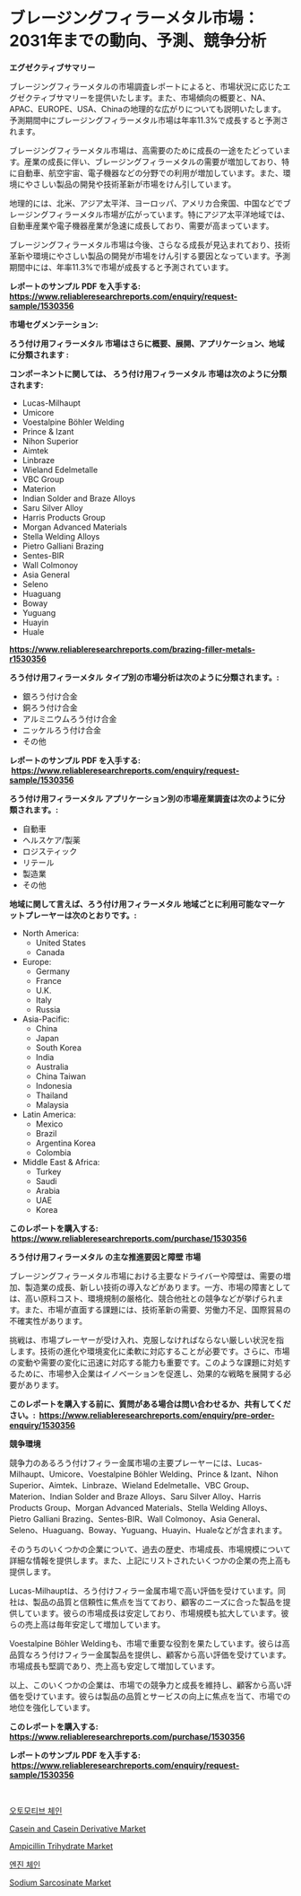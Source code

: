 <p><h1>ブレージングフィラーメタル市場：2031年までの動向、予測、競争分析</h1></p><p><strong>エグゼクティブサマリー</strong></p>
<p><p>ブレージングフィラーメタルの市場調査レポートによると、市場状況に応じたエグゼクティブサマリーを提供いたします。また、市場傾向の概要と、NA、APAC、EUROPE、USA、Chinaの地理的な広がりについても説明いたします。予測期間中にブレージングフィラーメタル市場は年率11.3%で成長すると予測されます。</p><p>ブレージングフィラーメタル市場は、高需要のために成長の一途をたどっています。産業の成長に伴い、ブレージングフィラーメタルの需要が増加しており、特に自動車、航空宇宙、電子機器などの分野での利用が増加しています。また、環境にやさしい製品の開発や技術革新が市場をけん引しています。</p><p>地理的には、北米、アジア太平洋、ヨーロッパ、アメリカ合衆国、中国などでブレージングフィラーメタル市場が広がっています。特にアジア太平洋地域では、自動車産業や電子機器産業が急速に成長しており、需要が高まっています。</p><p>ブレージングフィラーメタル市場は今後、さらなる成長が見込まれており、技術革新や環境にやさしい製品の開発が市場をけん引する要因となっています。予測期間中には、年率11.3%で市場が成長すると予測されています。</p></p>
<p><strong>レポートのサンプル PDF を入手する: <a href="https://www.reliableresearchreports.com/enquiry/request-sample/1530356">https://www.reliableresearchreports.com/enquiry/request-sample/1530356</a></strong></p>
<p><strong>市場セグメンテーション:</strong></p>
<p><strong> ろう付け用フィラーメタル 市場はさらに概要、展開、アプリケーション、地域に分類されます :</strong></p>
<p><strong>コンポーネントに関しては、 ろう付け用フィラーメタル 市場は次のように分類されます: &nbsp;</strong></p>
<p><ul><li>Lucas-Milhaupt</li><li>Umicore</li><li>Voestalpine Böhler Welding</li><li>Prince & Izant</li><li>Nihon Superior</li><li>Aimtek</li><li>Linbraze</li><li>Wieland Edelmetalle</li><li>VBC Group</li><li>Materion</li><li>Indian Solder and Braze Alloys</li><li>Saru Silver Alloy</li><li>Harris Products Group</li><li>Morgan Advanced Materials</li><li>Stella Welding Alloys</li><li>Pietro Galliani Brazing</li><li>Sentes-BIR</li><li>Wall Colmonoy</li><li>Asia General</li><li>Seleno</li><li>Huaguang</li><li>Boway</li><li>Yuguang</li><li>Huayin</li><li>Huale</li></ul></p>
<p><strong><a href="https://www.reliableresearchreports.com/brazing-filler-metals-r1530356">https://www.reliableresearchreports.com/brazing-filler-metals-r1530356</a></strong></p>
<p><strong> ろう付け用フィラーメタル タイプ別の市場分析は次のように分類されます。:</strong></p>
<p><ul><li>銀ろう付け合金</li><li>銅ろう付け合金</li><li>アルミニウムろう付け合金</li><li>ニッケルろう付け合金</li><li>その他</li></ul></p>
<p><strong>レポートのサンプル PDF を入手する: &nbsp;<a href="https://www.reliableresearchreports.com/enquiry/request-sample/1530356">https://www.reliableresearchreports.com/enquiry/request-sample/1530356</a></strong></p>
<p><strong> ろう付け用フィラーメタル アプリケーション別の市場産業調査は次のように分類されます。:</strong></p>
<p><ul><li>自動車</li><li>ヘルスケア/製薬</li><li>ロジスティック</li><li>リテール</li><li>製造業</li><li>その他</li></ul></p>
<p><strong>地域に関して言えば、ろう付け用フィラーメタル 地域ごとに利用可能なマーケットプレーヤーは次のとおりです。:</strong></p>
<p><ul>
    <li>
        North America:
        <ul>
            <li>United States</li>
            <li>Canada</li>
        </ul>
    </li>
    <li>
        Europe:
        <ul>
            <li>Germany</li>
            <li>France</li>
            <li>U.K.</li>
            <li>Italy</li>
            <li>Russia</li>
        </ul>
    </li>
    <li>
        Asia-Pacific:
        <ul>
            <li>China</li>
            <li>Japan</li>
            <li>South Korea</li>
            <li>India</li>
            <li>Australia</li>
            <li>China Taiwan</li>
            <li>Indonesia</li>
            <li>Thailand</li>
            <li>Malaysia</li>
        </ul>
    </li>
    <li>
        Latin America:
        <ul>
            <li>Mexico</li>
            <li>Brazil</li>
            <li>Argentina Korea</li>
            <li>Colombia</li>
        </ul>
    </li>
    <li>
        Middle East & Africa:
        <ul>
            <li>Turkey</li>
            <li>Saudi</li>
            <li>Arabia</li>
            <li>UAE</li>
            <li>Korea</li>
        </ul>
    </li>
    </ul></p>
<p><strong>このレポートを購入する: &nbsp;<a href="https://www.reliableresearchreports.com/purchase/1530356">https://www.reliableresearchreports.com/purchase/1530356</a></strong></p>
<p><strong>ろう付け用フィラーメタル の主な推進要因と障壁 市場</strong></p>
<p><p>ブレージングフィラーメタル市場における主要なドライバーや障壁は、需要の増加、製造業の成長、新しい技術の導入などがあります。一方、市場の障害としては、高い原料コスト、環境規制の厳格化、競合他社との競争などが挙げられます。また、市場が直面する課題には、技術革新の需要、労働力不足、国際貿易の不確実性があります。</p><p>挑戦は、市場プレーヤーが受け入れ、克服しなければならない厳しい状況を指します。技術の進化や環境変化に柔軟に対応することが必要です。さらに、市場の変動や需要の変化に迅速に対応する能力も重要です。このような課題に対処するために、市場参入企業はイノベーションを促進し、効果的な戦略を展開する必要があります。</p></p>
<p><strong>このレポートを購入する前に、質問がある場合は問い合わせるか、共有してください。:&nbsp; <a href="https://www.reliableresearchreports.com/enquiry/pre-order-enquiry/1530356">https://www.reliableresearchreports.com/enquiry/pre-order-enquiry/1530356</a></strong></p>
<p><strong>競争環境</strong></p>
<p><p>競争力のあるろう付けフィラー金属市場の主要プレーヤーには、Lucas-Milhaupt、Umicore、Voestalpine Böhler Welding、Prince & Izant、Nihon Superior、Aimtek、Linbraze、Wieland Edelmetalle、VBC Group、Materion、Indian Solder and Braze Alloys、Saru Silver Alloy、Harris Products Group、Morgan Advanced Materials、Stella Welding Alloys、Pietro Galliani Brazing、Sentes-BIR、Wall Colmonoy、Asia General、Seleno、Huaguang、Boway、Yuguang、Huayin、Hualeなどが含まれます。</p><p>そのうちのいくつかの企業について、過去の歴史、市場成長、市場規模について詳細な情報を提供します。また、上記にリストされたいくつかの企業の売上高も提供します。 </p><p>Lucas-Milhauptは、ろう付けフィラー金属市場で高い評価を受けています。同社は、製品の品質と信頼性に焦点を当てており、顧客のニーズに合った製品を提供しています。彼らの市場成長は安定しており、市場規模も拡大しています。彼らの売上高は毎年安定して増加しています。</p><p>Voestalpine Böhler Weldingも、市場で重要な役割を果たしています。彼らは高品質なろう付けフィラー金属製品を提供し、顧客から高い評価を受けています。市場成長も堅調であり、売上高も安定して増加しています。</p><p>以上、このいくつかの企業は、市場での競争力と成長を維持し、顧客から高い評価を受けています。彼らは製品の品質とサービスの向上に焦点を当て、市場での地位を強化しています。</p></p>
<p><strong>このレポートを購入する: &nbsp; <a href="https://www.reliableresearchreports.com/purchase/1530356">https://www.reliableresearchreports.com/purchase/1530356</a></strong></p>
<p><strong>レポートのサンプル PDF を入手する: &nbsp;<a href="https://www.reliableresearchreports.com/enquiry/request-sample/1530356">https://www.reliableresearchreports.com/enquiry/request-sample/1530356</a></strong><strong></strong></p>
<p>&nbsp;</p>
<p><p><a href="https://github.com/vsr06p4p49/Market-Research-Report-List-1/blob/main/101881924171.md">오토모티브 체인</a></p><p><a href="https://www.linkedin.com/pulse/casein-derivative-market-size-focuses-dynamics-in-depth-bproc?trackingId=3y0RViaX0R7DIMuhPyhtnA%3D%3D">Casein and Casein Derivative Market</a></p><p><a href="https://github.com/provorikovar/Market-Research-Report-List-4/blob/main/ampicillin-trihydrate-market.md">Ampicillin Trihydrate Market</a></p><p><a href="https://github.com/Penelolack456456/Market-Research-Report-List-1/blob/main/381612924172.md">엔진 체인</a></p><p><a href="https://issuu.com/reportprime-2/docs/sodium-sarcosinate-market-size-2030.pptx">Sodium Sarcosinate Market</a></p></p>